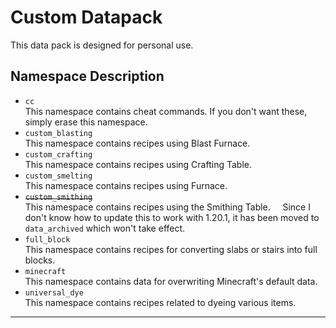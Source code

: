 # Custom Datapack

This data pack is designed for personal use.

## Namespace Description

- `cc`  
  This namespace contains cheat commands. If you don't want these, simply erase this namespace.
- `custom_blasting`  
  This namespace contains recipes using Blast Furnace.
- `custom_crafting`  
  This namespace contains recipes using Crafting Table.
- `custom_smelting`  
  This namespace contains recipes using Furnace.
- ~~`custom_smithing`~~  
  This namespace contains recipes using the Smithing Table.  
  Since I don't know how to update this to work with 1.20.1, it has been moved to `data_archived` which won't take effect.
- `full_block`  
  This namespace contains recipes for converting slabs or stairs into full blocks.
- `minecraft`  
  This namespace contains data for overwriting Minecraft's default data.
- `universal_dye`  
  This namespace contains recipes related to dyeing various items.

---

